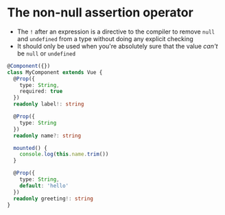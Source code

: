 # The non-null assertion operator

- The `!` after an expression is a directive to the compiler to remove `null` and `undefined` from a type without doing any explicit checking
- It should only be used when you're absolutely sure that the value _can't_ be `null` or `undefined`

```typescript
@Component({})
class MyComponent extends Vue {
  @Prop({
    type: String,
    required: true
  })
  readonly label!: string

  @Prop({
    type: String
  })
  readonly name?: string

  mounted() {
    console.log(this.name.trim())
  }

  @Prop({
    type: String,
    default: 'hello'
  })
  readonly greeting!: string
}
```